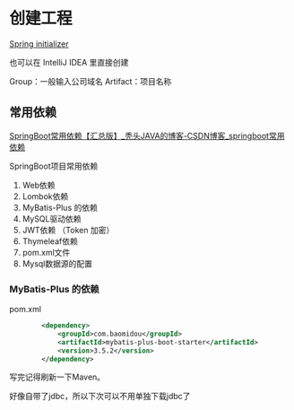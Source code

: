 # 创建工程

[Spring initializer](https://start.spring.io/)

也可以在 IntelliJ IDEA 里直接创建

Group：一般输入公司域名
Artifact：项目名称

## 常用依赖

[SpringBoot常用依赖【汇总版】_秃头JAVA的博客-CSDN博客_springboot常用依赖](https://blog.csdn.net/weixin_51629071/article/details/124968250)

SpringBoot项目常用依赖
1. Web依赖
2. Lombok依赖
3. MyBatis-Plus 的依赖
4. MySQL驱动依赖
5. JWT依赖 （Token 加密）
6. Thymeleaf依赖
7. pom.xml文件
8. Mysql数据源的配置

### MyBatis-Plus 的依赖
pom.xml
```xml
        <dependency>
            <groupId>com.baomidou</groupId>
            <artifactId>mybatis-plus-boot-starter</artifactId>
            <version>3.5.2</version>
        </dependency>
```

写完记得刷新一下Maven。

好像自带了jdbc，所以下次可以不用单独下载jdbc了